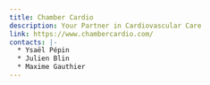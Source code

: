 ```yaml
---
title: Chamber Cardio
description: Your Partner in Cardiovascular Care
link: https://www.chambercardio.com/
contacts: |-
  * Ysaël Pépin
  * Julien Blin
  * Maxime Gauthier
---
```


